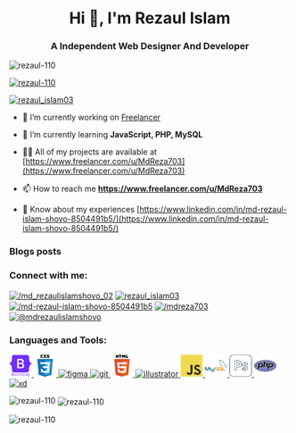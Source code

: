 <h1 align="center">Hi 👋, I'm Rezaul Islam</h1>
<h3 align="center">A Independent Web Designer And Developer</h3>

<p align="left"> <img src="https://komarev.com/ghpvc/?username=rezaul-110&label=Profile%20views&color=0e75b6&style=flat" alt="rezaul-110" /> </p>

<p align="left"> <a href="https://github.com/ryo-ma/github-profile-trophy"><img src="https://github-profile-trophy.vercel.app/?username=rezaul-110" alt="rezaul-110" /></a> </p>

<p align="left"> <a href="https://twitter.com/rezaul_islam03" target="blank"><img src="https://img.shields.io/twitter/follow/rezaul_islam03?logo=twitter&style=for-the-badge" alt="rezaul_islam03" /></a> </p>

- 🔭 I’m currently working on [Freelancer](https://www.freelancer.com/u/MdReza703)

- 🌱 I’m currently learning **JavaScript, PHP, MySQL**

- 👨‍💻 All of my projects are available at [https://www.freelancer.com/u/MdReza703](https://www.freelancer.com/u/MdReza703)

- 📫 How to reach me **https://www.freelancer.com/u/MdReza703**

- 📄 Know about my experiences [https://www.linkedin.com/in/md-rezaul-islam-shovo-8504491b5/](https://www.linkedin.com/in/md-rezaul-islam-shovo-8504491b5/)

### Blogs posts
<!-- BLOG-POST-LIST:START -->
<!-- BLOG-POST-LIST:END -->

<h3 align="left">Connect with me:</h3>
<p align="left">
<a href="https://dev.to//md_rezaulislamshovo_02" target="blank"><img align="center" src="https://raw.githubusercontent.com/rahuldkjain/github-profile-readme-generator/master/src/images/icons/Social/devto.svg" alt="/md_rezaulislamshovo_02" height="30" width="40" /></a>
<a href="https://twitter.com/rezaul_islam03" target="blank"><img align="center" src="https://raw.githubusercontent.com/rahuldkjain/github-profile-readme-generator/master/src/images/icons/Social/twitter.svg" alt="rezaul_islam03" height="30" width="40" /></a>
<a href="https://linkedin.com/in//md-rezaul-islam-shovo-8504491b5" target="blank"><img align="center" src="https://raw.githubusercontent.com/rahuldkjain/github-profile-readme-generator/master/src/images/icons/Social/linked-in-alt.svg" alt="/md-rezaul-islam-shovo-8504491b5" height="30" width="40" /></a>
<a href="https://fb.com//mdreza703" target="blank"><img align="center" src="https://raw.githubusercontent.com/rahuldkjain/github-profile-readme-generator/master/src/images/icons/Social/facebook.svg" alt="/mdreza703" height="30" width="40" /></a>
<a href="https://medium.com/@mdrezaulislamshovo" target="blank"><img align="center" src="https://raw.githubusercontent.com/rahuldkjain/github-profile-readme-generator/master/src/images/icons/Social/medium.svg" alt="@mdrezaulislamshovo" height="30" width="40" /></a>
</p>

<h3 align="left">Languages and Tools:</h3>
<p align="left"> <a href="https://getbootstrap.com" target="_blank" rel="noreferrer"> <img src="https://raw.githubusercontent.com/devicons/devicon/master/icons/bootstrap/bootstrap-plain-wordmark.svg" alt="bootstrap" width="40" height="40"/> </a> <a href="https://www.w3schools.com/css/" target="_blank" rel="noreferrer"> <img src="https://raw.githubusercontent.com/devicons/devicon/master/icons/css3/css3-original-wordmark.svg" alt="css3" width="40" height="40"/> </a> <a href="https://www.figma.com/" target="_blank" rel="noreferrer"> <img src="https://www.vectorlogo.zone/logos/figma/figma-icon.svg" alt="figma" width="40" height="40"/> </a> <a href="https://git-scm.com/" target="_blank" rel="noreferrer"> <img src="https://www.vectorlogo.zone/logos/git-scm/git-scm-icon.svg" alt="git" width="40" height="40"/> </a> <a href="https://www.w3.org/html/" target="_blank" rel="noreferrer"> <img src="https://raw.githubusercontent.com/devicons/devicon/master/icons/html5/html5-original-wordmark.svg" alt="html5" width="40" height="40"/> </a> <a href="https://www.adobe.com/in/products/illustrator.html" target="_blank" rel="noreferrer"> <img src="https://www.vectorlogo.zone/logos/adobe_illustrator/adobe_illustrator-icon.svg" alt="illustrator" width="40" height="40"/> </a> <a href="https://developer.mozilla.org/en-US/docs/Web/JavaScript" target="_blank" rel="noreferrer"> <img src="https://raw.githubusercontent.com/devicons/devicon/master/icons/javascript/javascript-original.svg" alt="javascript" width="40" height="40"/> </a> <a href="https://www.mysql.com/" target="_blank" rel="noreferrer"> <img src="https://raw.githubusercontent.com/devicons/devicon/master/icons/mysql/mysql-original-wordmark.svg" alt="mysql" width="40" height="40"/> </a> <a href="https://www.photoshop.com/en" target="_blank" rel="noreferrer"> <img src="https://raw.githubusercontent.com/devicons/devicon/master/icons/photoshop/photoshop-line.svg" alt="photoshop" width="40" height="40"/> </a> <a href="https://www.php.net" target="_blank" rel="noreferrer"> <img src="https://raw.githubusercontent.com/devicons/devicon/master/icons/php/php-original.svg" alt="php" width="40" height="40"/> </a> <a href="https://www.adobe.com/products/xd.html" target="_blank" rel="noreferrer"> <img src="https://cdn.worldvectorlogo.com/logos/adobe-xd.svg" alt="xd" width="40" height="40"/> </a> </p>

<p><img align="left" src="https://github-readme-stats.vercel.app/api/top-langs?username=rezaul-110&show_icons=true&locale=en&layout=compact" alt="rezaul-110" /></p>

<p>&nbsp;<img align="center" src="https://github-readme-stats.vercel.app/api?username=rezaul-110&show_icons=true&locale=en" alt="rezaul-110" /></p>

<p><img align="center" src="https://github-readme-streak-stats.herokuapp.com/?user=rezaul-110&" alt="rezaul-110" /></p>
